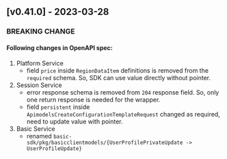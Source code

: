 <a name="v0.41.0"></a>

## [v0.41.0] - 2023-03-28

### BREAKING CHANGE

#### Following changes in OpenAPI spec:

1. Platform Service
   - field `price` inside `RegionDataItem` definitions is removed from the `required` schema. So, SDK can use value directly without pointer.
2. Session Service
   - error response schema is removed from `204` response field. So, only one return response is needed for the wrapper.
   - field `persistent` inside `ApimodelsCreateConfigurationTemplateRequest` changed as required, need to update value with pointer.   
3. Basic Service
   - renamed `basic-sdk/pkg/basicclientmodels/{UserProfilePrivateUpdate -> UserProfileUpdate}`